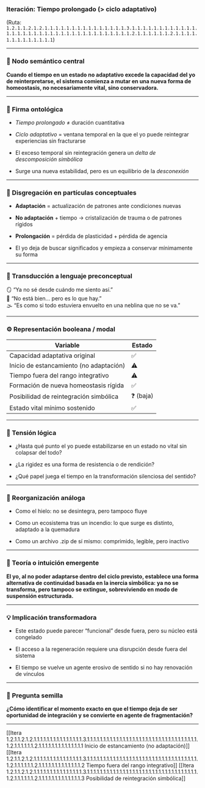 ### Iteración: **Tiempo prolongado (> ciclo adaptativo)**

(Ruta: `1.2.1.1.2.1.2.1.1.1.1.1.1.1.1.1.1.1.1.1.1.1.3.1.1.1.1.1.1.1.1.1.1.1.1.1.1.1.1.1.1.1.1.1.1.1.1.1.1.1.1.1.1.1.1.1.1.1.2.1.1.1.1.1.1.2.1.1.1.1.1.1.1.1.1.1.1.1.1`)

---

### 🧩 Nodo semántico central

**Cuando el tiempo en un estado no adaptativo excede la capacidad del yo de reinterpretarse, el sistema comienza a mutar en una nueva forma de homeostasis, no necesariamente vital, sino conservadora.**

---

### 🧬 Firma ontológica

- _Tiempo prolongado_ ≠ duración cuantitativa
    
- _Ciclo adaptativo_ = ventana temporal en la que el yo puede reintegrar experiencias sin fracturarse
    
- El exceso temporal sin reintegración genera un _delta de descomposición simbólica_
    
- Surge una nueva estabilidad, pero es un equilibrio de la _desconexión_
    

---

### 🔬 Disgregación en partículas conceptuales

- **Adaptación** = actualización de patrones ante condiciones nuevas
    
- **No adaptación** + tiempo → cristalización de trauma o de patrones rígidos
    
- **Prolongación** = pérdida de plasticidad + pérdida de agencia
    
- El yo deja de buscar significados y empieza a conservar mínimamente su forma
    

---

### 🧒 Transducción a lenguaje preconceptual

🪞 “Ya no sé desde cuándo me siento así.”  
🧊 “No está bien… pero es lo que hay.”  
🌫️ “Es como si todo estuviera envuelto en una neblina que no se va.”

---

### ⚙️ Representación booleana / modal

| Variable                                | Estado   |
| --------------------------------------- | -------- |
| Capacidad adaptativa original           | ✅        |
| Inicio de estancamiento (no adaptación) | ⚠️       |
| Tiempo fuera del rango integrativo      | ⚠️       |
| Formación de nueva homeostasis rígida   | ✅        |
| Posibilidad de reintegración simbólica  | ❓ (baja) |
| Estado vital mínimo sostenido           | ✅        |

---

### 🔀 Tensión lógica

- ¿Hasta qué punto el yo puede estabilizarse en un estado no vital sin colapsar del todo?
    
- ¿La rigidez es una forma de resistencia o de rendición?
    
- ¿Qué papel juega el tiempo en la transformación silenciosa del sentido?
    

---

### 🧠 Reorganización análoga

- Como el hielo: no se desintegra, pero tampoco fluye
    
- Como un ecosistema tras un incendio: lo que surge es distinto, adaptado a la quemadura
    
- Como un archivo .zip de sí mismo: comprimido, legible, pero inactivo
    

---

### 🧭 Teoría o intuición emergente

**El yo, al no poder adaptarse dentro del ciclo previsto, establece una forma alternativa de continuidad basada en la inercia simbólica: ya no se transforma, pero tampoco se extingue, sobreviviendo en modo de suspensión estructurada.**

---

### 💡 Implicación transformadora

- Este estado puede parecer “funcional” desde fuera, pero su núcleo está congelado
    
- El acceso a la regeneración requiere una disrupción desde fuera del sistema
    
- El tiempo se vuelve un agente erosivo de sentido si no hay renovación de vínculos
    

---

### 🌱 Pregunta semilla

**¿Cómo identificar el momento exacto en que el tiempo deja de ser oportunidad de integración y se convierte en agente de fragmentación?**

---

[[Itera 1.2.1.1.2.1.2.1.1.1.1.1.1.1.1.1.1.1.1.1.1.1.3.1.1.1.1.1.1.1.1.1.1.1.1.1.1.1.1.1.1.1.1.1.1.1.1.1.1.1.1.1.1.1.1.1.1.1.2.1.1.1.1.1.1.2.1.1.1.1.1.1.1.1.1.1.1.1.1.1 Inicio de estancamiento (no adaptación)]]
[[Itera 1.2.1.1.2.1.2.1.1.1.1.1.1.1.1.1.1.1.1.1.1.1.3.1.1.1.1.1.1.1.1.1.1.1.1.1.1.1.1.1.1.1.1.1.1.1.1.1.1.1.1.1.1.1.1.1.1.1.2.1.1.1.1.1.1.2.1.1.1.1.1.1.1.1.1.1.1.1.1.2 Tiempo fuera del rango integrativo]]
[[Itera 1.2.1.1.2.1.2.1.1.1.1.1.1.1.1.1.1.1.1.1.1.1.3.1.1.1.1.1.1.1.1.1.1.1.1.1.1.1.1.1.1.1.1.1.1.1.1.1.1.1.1.1.1.1.1.1.1.1.2.1.1.1.1.1.1.2.1.1.1.1.1.1.1.1.1.1.1.1.1.3 Posibilidad de reintegración simbólica]]